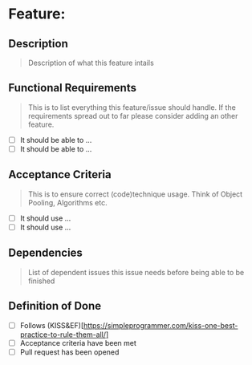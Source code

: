 # Feature: 

## Description
> Description of what this feature intails

## Functional Requirements
> This is to list everything this feature/issue should handle. If the requirements spread out to far please consider adding an other feature.

- [ ] It should be able to ...
- [ ] It should be able to ...

## Acceptance Criteria 
> This is to ensure correct (code)technique usage. Think of Object Pooling, Algorithms etc. 

- [ ] It should use ...
- [ ] It should use ...

## Dependencies
> List of dependent issues this issue needs before being able to be finished

## Definition of Done

- [ ] Follows (KISS&EF)[https://simpleprogrammer.com/kiss-one-best-practice-to-rule-them-all/] 
- [ ] Acceptance criteria have been met
- [ ] Pull request has been opened